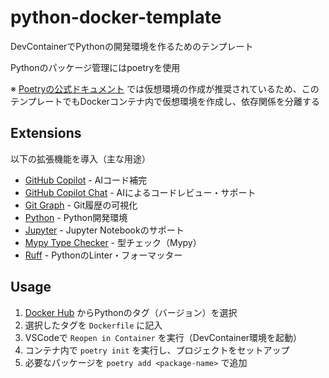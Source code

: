 # python-docker-template

DevContainerでPythonの開発環境を作るためのテンプレート

Pythonのパッケージ管理にはpoetryを使用

※ [Poetryの公式ドキュメント](https://python-poetry.org/docs/configuration#virtualenvscreate) では仮想環境の作成が推奨されているため、このテンプレートでもDockerコンテナ内で仮想環境を作成し、依存関係を分離する

## Extensions

以下の拡張機能を導入（主な用途）

- [GitHub Copilot](https://marketplace.visualstudio.com/items?itemName=GitHub.copilot) - AIコード補完
- [GitHub Copilot Chat](https://marketplace.visualstudio.com/items?itemName=GitHub.copilot-chat) - AIによるコードレビュー・サポート
- [Git Graph](https://marketplace.visualstudio.com/items?itemName=mhutchie.git-graph) - Git履歴の可視化
- [Python](https://marketplace.visualstudio.com/items?itemName=ms-python.python) - Python開発環境
- [Jupyter](https://marketplace.visualstudio.com/items?itemName=ms-toolsai.jupyter) - Jupyter Notebookのサポート
- [Mypy Type Checker](https://marketplace.visualstudio.com/items?itemName=ms-python.mypy-type-checker) - 型チェック（Mypy）
- [Ruff](https://marketplace.visualstudio.com/items?itemName=charliermarsh.ruff) - PythonのLinter・フォーマッター

## Usage

1. [Docker Hub](https://hub.docker.com/_/python/) からPythonのタグ（バージョン）を選択
2. 選択したタグを `Dockerfile` に記入
3. VSCodeで `Reopen in Container` を実行（DevContainer環境を起動）
4. コンテナ内で `poetry init` を実行し、プロジェクトをセットアップ
5. 必要なパッケージを `poetry add <package-name>` で追加
